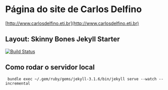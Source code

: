# Página do site de Carlos Delfino
[http://www.carlosdelfino.eti.br](http://www.carlosdelfino.eti.br)

## Layout: Skinny Bones Jekyll Starter


[![Build Status](https://travis-ci.org/carlosdelfino/carlosdelfino.github.com.svg)](https://travis-ci.org/carlosdelfino/carlosdelfino.github.com)


## Como rodar o servidor local
```
 bundle exec ~/.gem/ruby/gems/jekyll-3.1.6/bin/jekyll serve --watch --incremental
```

